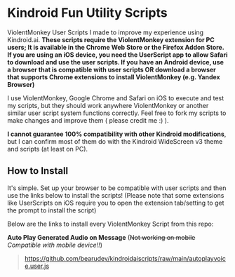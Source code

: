 # Kindroid Fun Utility Scripts
ViolentMonkey User Scripts I made to improve my experience using Kindroid.ai.
**These scripts require the ViolentMonkey extension for PC users; It is available in the Chrome Web Store or the Firefox Addon Store.**
**If you are using an iOS device, you need the UserScript app to allow Safari to download and use the user scripts. If you have an Android device, use a browser that is compatible with user scripts OR download a browser that supports Chrome extensions to install ViolentMonkey (e.g. Yandex Browser)**

I use ViolentMonkey, Google Chrome and Safari on iOS to execute and test my scripts, but they should work anywhere ViolentMonkey or another similar user script system functions correctly. Feel free to fork my scripts to make changes and improve them ( please credit me :) ). 

**I cannot guarantee 100% compatibility with other Kindroid modifications**, but I can confirm most of them do with the Kindroid WideScreen v3 theme and scripts (at least on PC).


## How to Install
It's simple. Set up your browser to be compatible with user scripts and then use the links below to install the scripts! (Please note that some extensions like UserScripts on iOS require you to open the extension tab/setting to get the prompt to install the script)

Below are the links to install every ViolentMonkey Script from this repo:

**Auto Play Generated Audio on Message** (~~Not working on mobile~~ *Compatible with mobile device!!*)
> https://github.com/bearudev/kindroidaiscripts/raw/main/autoplayvoice.user.js
